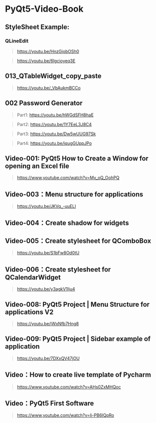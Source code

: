 # PyQt5-Video-Book

## StyleSheet Example:
### QLineEdit
> https://youtu.be/HnzGjobOSh0

> https://youtu.be/6lgcioyeq3E

## 013_QTableWidget_copy_paste
> https://youtu.be/_VbAukmBCCo

## 002 Password Generator
> Part1: https://youtu.be/hWGdSFH8haE

> Part2: https://youtu.be/1Y7EeL3J8C4

> Part3: https://youtu.be/Dw5wUUG97Sk

> Part4: https://youtu.be/iqugGUppJPo

## Video-001: PyQt5 How to Create a Window for opening an Excel file
> https://www.youtube.com/watch?v=Mv_oQ_OohPQ

## Video-003：Menu structure for applications
> https://youtu.be/JKVq_-uuELI

## Video-004：Create shadow for widgets
> 

## Video-005：Create stylesheet for QComboBox
> https://youtu.be/S1bFw8Od0tU

## Video-006：Create stylesheet for QCalendarWidget
> https://youtu.be/y3agkV1Iju4

## Video-008: PyQt5 Project | Menu Structure for applications V2
> https://youtu.be/jWxNfb7Hng8

## Video-009: PyQt5 Project | Sidebar example of application
> https://youtu.be/7DXxQV47jOU

## Video：How to create live template of Pycharm
> https://www.youtube.com/watch?v=AHs0ZxMHQoc

## Video：PyQt5 First Software
> https://www.youtube.com/watch?v=li-PB6lQpRo
